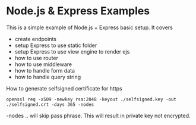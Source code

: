# Node.js & Express Examples

This is a simple example of Node.js + Express basic setup. It covers
- create endpoints
- setup Express to use static folder
- setup Express to use view engine to render ejs
- how to use router
- how to use middleware
- how to handle form data
- how to handle query string

How to generate selfsigned certificate for https
```
openssl req -x509 -newkey rsa:2048 -keyout ./selfsigned.key -out ./selfsigned.crt -days 365 -nodes 
```
-nodes .. will skip pass phrase. This will result in private key not encrypted.
